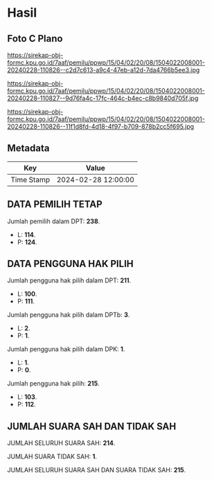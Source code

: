 # Hasil

## Foto C Plano

https://sirekap-obj-formc.kpu.go.id/7aaf/pemilu/ppwp/15/04/02/20/08/1504022008001-20240228-110826--c2d7c613-a9c4-47eb-a12d-7da4766b5ee3.jpg

https://sirekap-obj-formc.kpu.go.id/7aaf/pemilu/ppwp/15/04/02/20/08/1504022008001-20240228-110827--9d76fa4c-17fc-464c-b4ec-c8b9840d705f.jpg

https://sirekap-obj-formc.kpu.go.id/7aaf/pemilu/ppwp/15/04/02/20/08/1504022008001-20240228-110826--11f1d8fd-4d18-4f97-b709-878b2cc5f695.jpg


## Metadata

| Key        | Value               |
| ---------- | ------------------- |
| Time Stamp | 2024-02-28 12:00:00 |


## DATA PEMILIH TETAP

Jumlah pemilih dalam DPT: **238**.
 * L: **114**.
 * P: **124**.

## DATA PENGGUNA HAK PILIH

Jumlah pengguna hak pilih dalam DPT: **211**.
 * L: **100**.
 * P: **111**.

Jumlah pengguna hak pilih dalam DPTb: **3**.
 * L: **2**.
 * P: **1**.

Jumlah pengguna hak pilih dalam DPK: **1**.
 * L: **1**.
 * P: **0**.

Jumlah pengguna hak pilih: **215**.
 * L: **103**.
 * P: **112**.

## JUMLAH SUARA SAH DAN TIDAK SAH

JUMLAH SELURUH SUARA SAH: **214**.

JUMLAH SUARA TIDAK SAH: **1**.

JUMLAH SELURUH SUARA SAH DAN SUARA TIDAK SAH: **215**.


